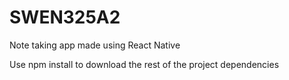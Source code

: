 # SWEN325A2
Note taking app made using React Native

Use npm install to download the rest of the project dependencies
